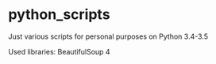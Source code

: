 # python_scripts

Just various scripts for personal purposes on Python 3.4-3.5

Used libraries:
BeautifulSoup 4